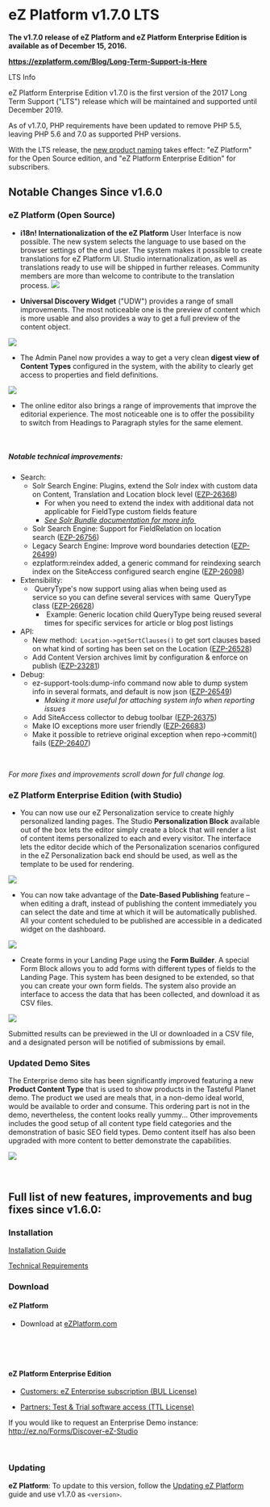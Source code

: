 # eZ Platform v1.7.0 LTS


**The v1.7.0 release of eZ Platform and eZ Platform Enterprise Edition is available as of December 15, 2016.**

**<https://ezplatform.com/Blog/Long-Term-Support-is-Here>**

LTS Info

eZ Platform Enterprise Edition v1.7.0 is the first version of the 2017 Long Term Support ("LTS") release which will be maintained and supported until December 2019.

As of v1.7.0, PHP requirements have been updated to remove PHP 5.5, leaving PHP 5.6 and 7.0 as supported PHP versions.

With the LTS release, the [new product naming](http://ez.no/Blog/eZ-Announces-Name-Changes-to-Product-Portfolio) takes effect: "eZ Platform" for the Open Source edition, and "eZ Platform Enterprise Edition" for subscribers.


## Notable Changes Since v1.6.0

### eZ Platform (Open Source)

-   **i18n! Internationalization of the eZ Platform** User Interface is now possible. The new system selects the language to use based on the browser settings of the end user. The system makes it possible to create translations for eZ Platform UI. Studio internationalization, as well as translations ready to use will be shipped in further releases. Community members are more than welcome to contribute to the translation process.
    ![](img/i18n.png)

<!-- -->

-   **Universal Discovery Widget** ("UDW") provides a range of small improvements. The most noticeable one is the preview of content which is more usable and also provides a way to get a full preview of the content object.

![](img/udwre.png)

-   The Admin Panel now provides a way to get a very clean **digest view of Content Types** configured in the system, with the ability to clearly get access to properties and field definitions.

![](img/contenttypeviews.png)

-   The online editor also brings a range of improvements that improve the editorial experience. The most noticeable one is to offer the possibility to switch from Headings to Paragraph styles for the same element.

 

##### Notable technical improvements:

-   Search:
    -   Solr Search Engine: Plugins, extend the Solr index with custom data on Content, Translation and Location block level ([EZP-26368](https://jira.ez.no/browse/EZP-26368))
        -   For when you need to extend the index with additional data not applicable for FieldType custom fields feature
        -   *[See Solr Bundle documentation for more info ](../guide/solr.md)*
    -   Solr Search Engine: Support for FieldRelation on location search ([EZP-26756](http://jira.ez.no/browse/EZP-26756))
    -   Legacy Search Engine: Improve word boundaries detection ([EZP-26499](http://jira.ez.no/browse/EZP-26499))
    -   ezplatform:reindex added, a generic command for reindexing search index on the SiteAccess configured search engine ([EZP-26098](http://jira.ez.no/browse/EZP-26098))
-   Extensibility:
    -    QueryType's now support using alias when being used as service so you can define several services with same  QueryType class ([EZP-26628](http://jira.ez.no/browse/EZP-26628))
        -    Example: Generic location child QueryType being reused several times for specific services for article or blog post listings 
-   API:
    -   New method:` Location->getSortClauses()` to get sort clauses based on what kind of sorting has been set on the Location ([EZP-26528](http://jira.ez.no/browse/EZP-26528))
    -   Add Content Version archives limit by configuration & enforce on publish ([EZP-23281](http://jira.ez.no/browse/EZP-23281))
-   Debug:
    -   ez-support-tools:dump-info command now able to dump system info in several formats, and default is now json ([EZP-26549](http://jira.ez.no/browse/EZP-26549))
        -   *Making it more useful for attaching system info when reporting issues*
    -   Add SiteAccess collector to debug toolbar ([EZP-26375](http://jira.ez.no/browse/EZP-26375))
    -   Make IO exceptions more user friendly ([EZP-26683](http://jira.ez.no/browse/EZP-26683))
    -   Make it possible to retrieve original exception when repo-&gt;commit() fails ([EZP-26407](http://jira.ez.no/browse/EZP-26407))

 

*For more fixes and improvements scroll down for full change log.*

### eZ Platform Enterprise Edition (with Studio)

-   You can now use our eZ Personalization service to create highly personalized landing pages. The Studio **Personalization Block** available out of the box lets the editor simply create a block that will render a list of content items personalized to each and every visitor. The interface lets the editor decide which of the Personalization scenarios configured in the eZ Personalization back end should be used, as well as the template to be used for rendering.

![](img/personalizationblock.png)

-   You can now take advantage of the **Date-Based Publishing** feature – when editing a draft, instead of publishing the content immediately you can select the date and time at which it will be automatically published. All your content scheduled to be published are accessible in a dedicated widget on the dashboard.

![](img/future_publication_window.png)

-   Create forms in your Landing Page using the **Form Builder**. A special Form Block allows you to add forms with different types of fields to the Landing Page. This system has been designed to be extended, so that you can create your own form fields. The system also provide an interface to access the data that has been collected, and download it as CSV files.

![](img/form-builder-1.png)

Submitted results can be previewed in the UI or downloaded in a CSV file, and a designated person will be notified of submissions by email.

### Updated Demo Sites

The Enterprise demo site has been significantly improved featuring a new **Product Content Type** that is used to show products in the Tasteful Planet demo. The product we used are meals that, in a non-demo ideal world, would be available to order and consume. This ordering part is not in the demo, nevertheless, the content looks really yummy... Other improvements includes the good setup of all content type field categories and the demonstration of basic SEO field types. Demo content itself has also been upgraded with more content to better demonstrate the capabilities.

![](img/productcontenttype.png)

 

## Full list of new features, improvements and bug fixes since v1.6.0:



### Installation

[Installation Guide](../getting_started/install_ez_platform.md)

[Technical Requirements](../getting_started/requirements_and_system_configuration.md)

### Download

#### eZ Platform

-   Download at [eZPlatform.com](http://ezplatform.com/#download)

 

 

#### eZ Platform Enterprise Edition

-   [Customers: eZ Enterprise subscription (BUL License)](https://support.ez.no/Downloads)

-   [Partners: Test & Trial software access (TTL License)](https://support.ez.no/Downloads)

If you would like to request an Enterprise Demo instance: <http://ez.no/Forms/Discover-eZ-Studio>

 

### Updating

**eZ Platform**: To update to this version, follow the [Updating eZ Platform](updating_ez_platform.md) guide and use v1.7.0 as `<version>`.
